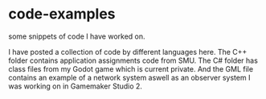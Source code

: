 # code-examples
some snippets of code I have worked on.

I have posted a collection of code by different languages here. The C++ folder contains application assignments code from SMU.
The C# folder has class files from my Godot game which is current private. And the GML file contains an example of a network
system aswell as an observer system I was working on in Gamemaker Studio 2.
